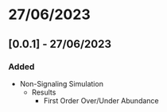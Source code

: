 # 27/06/2023

## [0.0.1] - 27/06/2023

### Added

- Non-Signaling Simulation
    - Results
        - First Order Over/Under Abundance